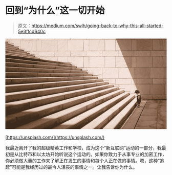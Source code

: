 # 回到“为什么”这一切开始

> 原文：<https://medium.com/swlh/going-back-to-why-this-all-started-5e3ffcd640c>

![](img/ad83bcab058729d8e86322e1cc18d8c3.png)

[https://unsplash.com/](https://unsplash.com/)

我最近离开了我的超级精英工作和学校，成为这个“新互联网”运动的一部分，我最初是从比特币和以太坊开始听说这个运动的。如果你致力于从事专业的加密工作，你必须做大量的工作来了解正在发生的事情和每个人正在做的事情。嗯，这种“追赶”可能是我经历过的最令人沮丧的事情之一。让我告诉你为什么。